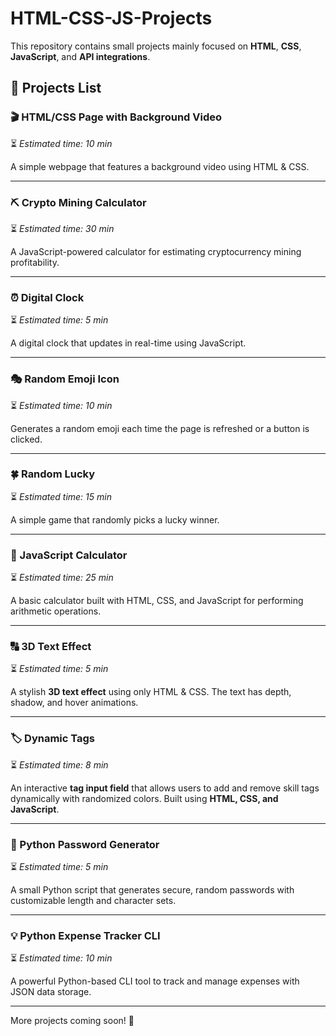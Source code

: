 # HTML-CSS-JS-Projects

This repository contains small projects mainly focused on **HTML**, **CSS**, **JavaScript**, and **API integrations**.

## 📂 Projects List

### 🎬 HTML/CSS Page with Background Video
⏳ *Estimated time: 10 min*

A simple webpage that features a background video using HTML & CSS.

---

### ⛏️ Crypto Mining Calculator
⏳ *Estimated time: 30 min*

A JavaScript-powered calculator for estimating cryptocurrency mining profitability.

---

### ⏰ Digital Clock
⏳ *Estimated time: 5 min*

A digital clock that updates in real-time using JavaScript.

---

### 🎭 Random Emoji Icon
⏳ *Estimated time: 10 min*

Generates a random emoji each time the page is refreshed or a button is clicked.

---

### 🍀 Random Lucky
⏳ *Estimated time: 15 min*

A simple game that randomly picks a lucky winner.

---

### 🧮 JavaScript Calculator
⏳ *Estimated time: 25 min*

A basic calculator built with HTML, CSS, and JavaScript for performing arithmetic operations.

---

### 🔠 3D Text Effect
⏳ *Estimated time: 5 min*

A stylish **3D text effect** using only HTML & CSS. The text has depth, shadow, and hover animations.

---

### 🏷️ Dynamic Tags
⏳ *Estimated time: 8 min*

An interactive **tag input field** that allows users to add and remove skill tags dynamically with randomized colors. Built using **HTML, CSS, and JavaScript**.

---

### 🐍 Python Password Generator
⏳ *Estimated time: 5 min*

A small Python script that generates secure, random passwords with customizable length and character sets.

---

### 💡 Python Expense Tracker CLI
⏳ *Estimated time: 10 min*

A powerful Python-based CLI tool to track and manage expenses with JSON data storage.

---

More projects coming soon! 🚀
